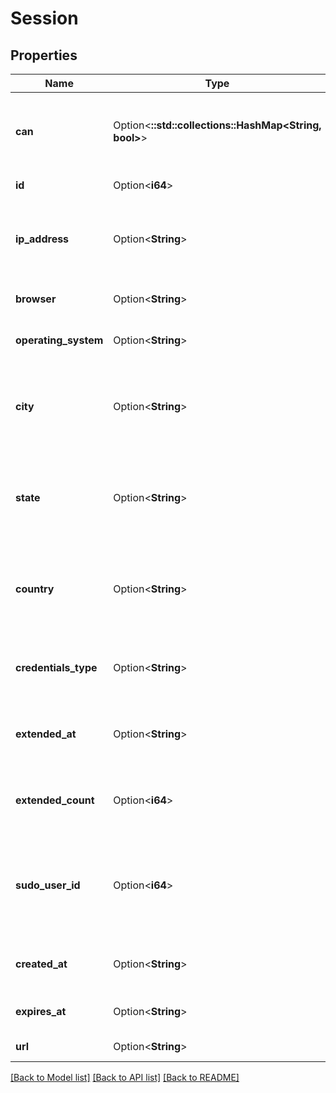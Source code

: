 # Session

## Properties

Name | Type | Description | Notes
------------ | ------------- | ------------- | -------------
**can** | Option<**::std::collections::HashMap<String, bool>**> | Operations the current user is able to perform on this object | [optional][readonly]
**id** | Option<**i64**> | Unique Id | [optional][readonly]
**ip_address** | Option<**String**> | IP address of user when this session was initiated | [optional][readonly]
**browser** | Option<**String**> | User's browser type | [optional][readonly]
**operating_system** | Option<**String**> | User's Operating System | [optional][readonly]
**city** | Option<**String**> | City component of user location (derived from IP address) | [optional][readonly]
**state** | Option<**String**> | State component of user location (derived from IP address) | [optional][readonly]
**country** | Option<**String**> | Country component of user location (derived from IP address) | [optional][readonly]
**credentials_type** | Option<**String**> | Type of credentials used for logging in this session | [optional][readonly]
**extended_at** | Option<**String**> | Time when this session was last extended by the user | [optional][readonly]
**extended_count** | Option<**i64**> | Number of times this session was extended | [optional][readonly]
**sudo_user_id** | Option<**i64**> | Actual user in the case when this session represents one user sudo'ing as another | [optional][readonly]
**created_at** | Option<**String**> | Time when this session was initiated | [optional][readonly]
**expires_at** | Option<**String**> | Time when this session will expire | [optional][readonly]
**url** | Option<**String**> | Link to get this item | [optional][readonly]

[[Back to Model list]](../README.md#documentation-for-models) [[Back to API list]](../README.md#documentation-for-api-endpoints) [[Back to README]](../README.md)


